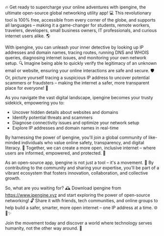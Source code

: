 🔥 Get ready to supercharge your online adventures with ipengine, the ultimate open-source global networking utility app! 💻 This revolutionary tool is 100% free, accessible from every corner of the globe, and supports all languages – making it a game-changer for students, remote workers, travelers, developers, small business owners, IT professionals, and curious internet users alike. 🌎

With ipengine, you can unleash your inner detective by looking up IP addresses and domain names, tracing routes, running DNS and WHOIS queries, diagnosing internet issues, and monitoring your own network setup. 🔍 Imagine being able to quickly verify the legitimacy of an unknown email or website, ensuring your online interactions are safe and secure. 🛡️ Or, picture yourself tracing a suspicious IP address to uncover potential scammers or fraudsters – making the internet a safer, more transparent place for everyone! 🔎

As you navigate the vast digital landscape, ipengine becomes your trusty sidekick, empowering you to:

* Uncover hidden details about websites and domains
* Identify potential threats and scammers
* Diagnose connectivity issues and optimize your network setup
* Explore IP addresses and domain names in real-time

By harnessing the power of ipengine, you'll join a global community of like-minded individuals who value online safety, transparency, and digital literacy. 📡 Together, we can create a more open, inclusive internet – where users are informed, empowered, and protected. 💪

As an open-source app, ipengine is not just a tool – it's a movement. 👥 By contributing to the community and sharing your expertise, you'll be part of a vibrant ecosystem that fosters innovation, collaboration, and collective growth.

So, what are you waiting for? 🕰️ Download ipengine from https://www.ipengine.xyz and start exploring the power of open-source networking! 🔓 Share it with friends, tech communities, and online groups to help build a safer, smarter, more open internet – one IP address at a time. 🌐🚀✨

Join the movement today and discover a world where technology serves humanity, not the other way around. 💖
